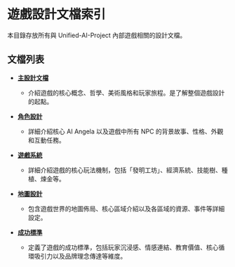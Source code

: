 # 遊戲設計文檔索引

本目錄存放所有與 Unified-AI-Project 內部遊戲相關的設計文檔。

## 文檔列表

*   **[主設計文檔](./main_design.md)**
    *   介紹遊戲的核心概念、哲學、美術風格和玩家旅程。是了解整個遊戲設計的起點。

*   **[角色設計](./character_design.md)**
    *   詳細介紹核心 AI Angela 以及遊戲中所有 NPC 的背景故事、性格、外觀和互動任務。

*   **[遊戲系統](./game_systems.md)**
    *   詳細介紹遊戲的核心玩法機制，包括「發明工坊」、經濟系統、技能樹、種植、煉金等。

*   **[地圖設計](./map_design.md)**
    *   包含遊戲世界的地圖佈局、核心區域介紹以及各區域的資源、事件等詳細設定。

*   **[成功標準](./SUCCESS_CRITERIA.md)**
    *   定義了遊戲的成功標準，包括玩家沉浸感、情感連結、教育價值、核心循環吸引力以及品牌理念傳達等維度。
